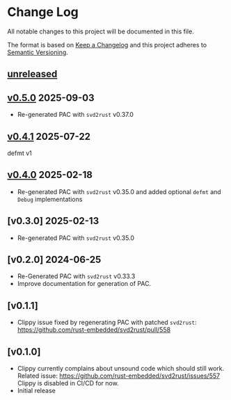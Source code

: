 Change Log
=======

All notable changes to this project will be documented in this file.

The format is based on [Keep a Changelog](http://keepachangelog.com/)
and this project adheres to [Semantic Versioning](http://semver.org/).

## [unreleased]

## [v0.5.0] 2025-09-03

- Re-generated PAC with `svd2rust` v0.37.0

## [v0.4.1] 2025-07-22

defmt v1

## [v0.4.0] 2025-02-18

- Re-generated PAC with `svd2rust` v0.35.0 and added optional `defmt` and `Debug` implementations

## [v0.3.0] 2025-02-13

- Re-generated PAC with `svd2rust` v0.35.0

## [v0.2.0] 2024-06-25

- Re-Generated PAC with `svd2rust` v0.33.3
- Improve documentation for generation of PAC.

## [v0.1.1]

- Clippy issue fixed by regenerating PAC with patched `svd2rust`:
  https://github.com/rust-embedded/svd2rust/pull/558

## [v0.1.0]

- Clippy currently complains about unsound code which should still work.
  Related issue: https://github.com/rust-embedded/svd2rust/issues/557
  Clippy is disabled in CI/CD for now.
- Initial release

[unreleased]: https://egit.irs.uni-stuttgart.de/rust/va416xx-rs/compare/va416xx-v0.5.0...HEAD
[v0.5.0]: https://egit.irs.uni-stuttgart.de/rust/va416xx-rs/compare/va416xx-v0.4.1...va416xx-v0.5.0
[v0.4.1]: https://egit.irs.uni-stuttgart.de/rust/va416xx-rs/compare/va416xx-v0.4.0...va416xx-v0.4.1
[v0.4.0]: https://egit.irs.uni-stuttgart.de/rust/va416xx-rs/compare/va416xx-v0.3.0...va416xx-v0.4.0
